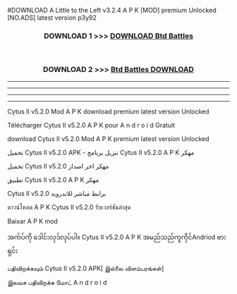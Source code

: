 #DOWNLOAD A Little to the Left v3.2.4 A P K [MOD] premium Unlocked [NO.ADS] latest version p3y92 



<div align="center">

<h3>DOWNLOAD 1 >>> <a href="https://getmod1.web.app/?judule=Btd Battles">DOWNLOAD Btd Battles</a></h3><br>

<h3>DOWNLOAD 2 >>> <a href="https://getmod1.web.app/?judule=Btd Battles">Btd Battles DOWNLOAD </a></h3>

</div>


----------------------------------------------------------

----------------------------------------------------------

----------------------------------------------------------

----------------------------------------------------------


Cytus II v5.2.0  Mod A P K download premium latest version Unlocked

Télécharger  Cytus II v5.2.0  A P K pour A n d r o i d Gratuit

download Cytus II v5.2.0  Mod A P K premium latest version Unlocked

تحميل Cytus II v5.2.0  APK - تنزيل برنامج Cytus II v5.2.0  A P K مهكر

تحميل Cytus II v5.2.0  مهكر اخر اصدار

تطبيق Cytus II v5.2.0  A P K مهكر

Cytus II v5.2.0  برابط مباشر للاندرويد

ดาวน์โหลด A P K Cytus II v5.2.0  รับเวอร์ชันล่าสุด

Baixar A P K mod

အက်ပ်ကို ဒေါင်းလုဒ်လုပ်ပါ။ Cytus II v5.2.0  A P K အမည်သည်ကူကိုင်Andriod ဗားရှင်း

பதிவிறக்கவும் Cytus II v5.2.0  APK[ இல்லை விளம்பரங்கள்] 
 
இலவச பதிவிறக்க மோட் A n d r o i d



